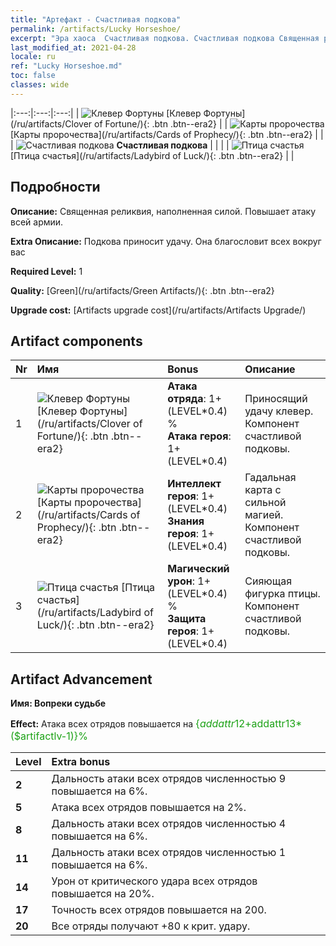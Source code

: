 ```yaml
---
title: "Артефакт - Счастливая подкова"
permalink: /artifacts/Lucky Horseshoe/
excerpt: "Эра хаоса  Счастливая подкова. Счастливая подкова Священная реликвия, наполненная силой. Повышает атаку всей армии."
last_modified_at: 2021-04-28
locale: ru
ref: "Lucky Horseshoe.md"
toc: false
classes: wide
---
```


  |:---:|:---:|:---:| 
  | ![Клевер Фортуны](/images/t/artifact_40121.png) [Клевер Фортуны](/ru/artifacts/Clover of Fortune/){: .btn .btn--era2} |   | ![Карты пророчества](/images/t/artifact_40122.png) [Карты пророчества](/ru/artifacts/Cards of Prophecy/){: .btn .btn--era2} | 
  |   | ![Счастливая подкова](/images/t/icon_artifact_12.png) **Счастливая подкова** |  | 
  |   | ![Птица счастья](/images/t/artifact_40123.png) [Птица счастья](/ru/artifacts/Ladybird of Luck/){: .btn .btn--era2} |   | 


## Подробности

 **Описание:** Священная реликвия, наполненная силой. Повышает атаку всей армии.

 **Extra Описание:** Подкова приносит удачу. Она благословит всех вокруг вас

 **Required Level:** 1

 **Quality:** [Green](/ru/artifacts/Green Artifacts/){: .btn .btn--era2}

 **Upgrade cost:** [Artifacts upgrade cost](/ru/artifacts/Artifacts Upgrade/)



## Artifact components

  | Nr |    Имя    |   Bonus | Описание | 
  |:---|:-----------|:--------|:------------| 
  | 1 | ![Клевер Фортуны](/images/t/artifact_40121.png) [Клевер Фортуны](/ru/artifacts/Clover of Fortune/){: .btn .btn--era2} | **Атака отряда**: 1+(LEVEL\*0.4) %<br/>**Атака героя**: 1+(LEVEL\*0.4) | Приносящий удачу клевер. Компонент счастливой подковы. | 
  | 2 | ![Карты пророчества](/images/t/artifact_40122.png) [Карты пророчества](/ru/artifacts/Cards of Prophecy/){: .btn .btn--era2} | **Интеллект героя**: 1+(LEVEL\*0.4)<br/>**Знания героя**: 1+(LEVEL\*0.4) | Гадальная карта с сильной магией. Компонент счастливой подковы. | 
  | 3 | ![Птица счастья](/images/t/artifact_40123.png) [Птица счастья](/ru/artifacts/Ladybird of Luck/){: .btn .btn--era2} | **Магический урон**: 1+(LEVEL\*0.4) %<br/>**Защита героя**: 1+(LEVEL\*0.4) | Сияющая фигурка птицы. Компонент счастливой подковы. | 


## Artifact Advancement

 **Имя: Вопреки судьбе**

 **Effect:** Атака всех отрядов повышается на <span style="color: #1ca216;font-size:16px">{$addattr12+$addattr13*($artifactlv-1)}%</span>

  |  Level  |    Extra bonus  | 
  |:--------|:----------------| 
  | **2** | Дальность атаки всех отрядов численностью 9 повышается на 6%. | 
  | **5** | Атака всех отрядов повышается на 2%. | 
  | **8** | Дальность атаки всех отрядов численностью 4 повышается на 6%. | 
  | **11** | Дальность атаки всех отрядов численностью 1 повышается на 6%. | 
  | **14** | Урон от критического удара всех отрядов повышается на 20%. | 
  | **17** | Точность всех отрядов повышается на 200. | 
  | **20** | Все отряды получают +80 к крит. удару. | 
